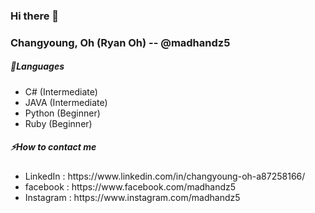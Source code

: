 ### Hi there  👋 

<strong><h3>Changyoung, Oh (Ryan Oh) -- @madhandz5</h3></strong>

<strong><h5>🔭Languages</h5></strong>
<ul>
    <li>C# (Intermediate) </li>
    <li>JAVA (Intermediate)</li>
    <li>Python (Beginner)</li>
    <li>Ruby (Beginner) </li>
</ul>
<strong><h5>⚡How to contact me</h5></strong>
<ul>
    <li>LinkedIn : https://www.linkedin.com/in/changyoung-oh-a87258166/</li>
    <li>facebook : https://www.facebook.com/madhandz5 </li>
    <li>Instagram : https://www.instagram.com/madhandz5 </li>
</ul>

<!--
**madhandz5/madhandz5** is a ✨ _special_ ✨ repository because its `README.md` (this file) appears on your GitHub profile.

Here are some ideas to get you started:

- 🔭 I’m currently working on ...
- 🌱 I’m currently learning ...
- 👯 I’m looking to collaborate on ...
- 🤔 I’m looking for help with ...
- 💬 Ask me about ...
- 📫 How to reach me: ...
- 😄 Pronouns: ...
- ⚡ Fun fact: ...
-->
